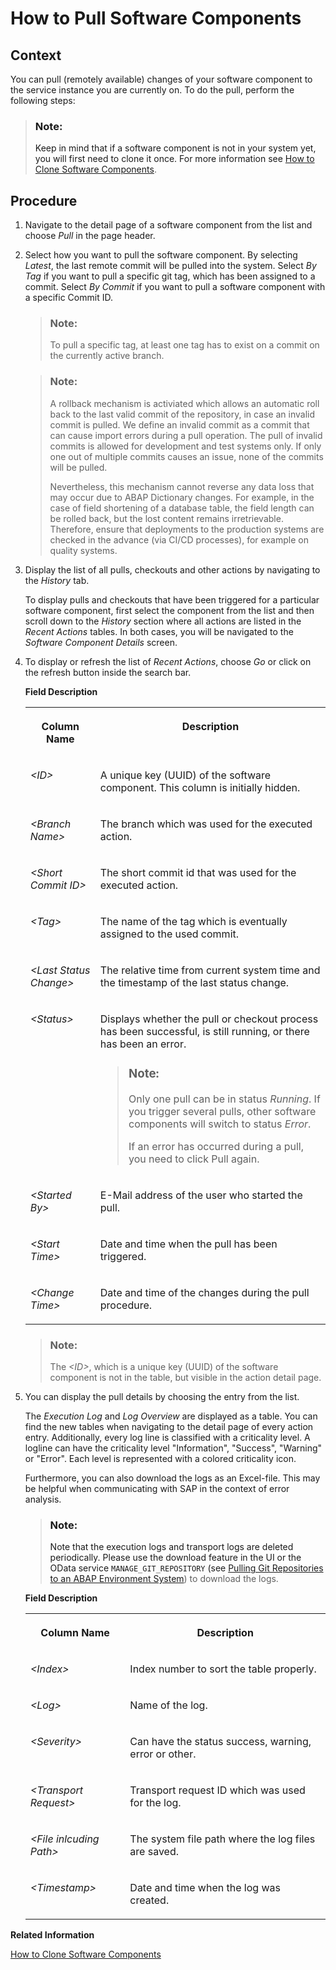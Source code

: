 <!-- loio90b9b9d5219c4875825be35137d9128f -->

# How to Pull Software Components



<a name="loio90b9b9d5219c4875825be35137d9128f__section_h4q_c4k_m3b"/>

## Context

You can pull \(remotely available\) changes of your software component to the service instance you are currently on. To do the pull, perform the following steps:

> ### Note:  
> Keep in mind that if a software component is not in your system yet, you will first need to clone it once. For more information see [How to Clone Software Components](how-to-clone-software-components-18564c5.md).



<a name="loio90b9b9d5219c4875825be35137d9128f__section_xyb_2dc_p2b"/>

## Procedure

1.  Navigate to the detail page of a software component from the list and choose *Pull* in the page header.

2.  Select how you want to pull the software component. By selecting *Latest*, the last remote commit will be pulled into the system. Select *By Tag* if you want to pull a specific git tag, which has been assigned to a commit. Select *By Commit* if you want to pull a software component with a specific Commit ID.

    > ### Note:  
    > To pull a specific tag, at least one tag has to exist on a commit on the currently active branch.

    > ### Note:  
    > A rollback mechanism is activiated which allows an automatic roll back to the last valid commit of the repository, in case an invalid commit is pulled. We define an invalid commit as a commit that can cause import errors during a pull operation. The pull of invalid commits is allowed for development and test systems only. If only one out of multiple commits causes an issue, none of the commits will be pulled.
    > 
    > Nevertheless, this mechanism cannot reverse any data loss that may occur due to ABAP Dictionary changes. For example, in the case of field shortening of a database table, the field length can be rolled back, but the lost content remains irretrievable. Therefore, ensure that deployments to the production systems are checked in the advance \(via CI/CD processes\), for example on quality systems.

3.  Display the list of all pulls, checkouts and other actions by navigating to the *History* tab.

    To display pulls and checkouts that have been triggered for a particular software component, first select the component from the list and then scroll down to the *History* section where all actions are listed in the *Recent Actions* tables. In both cases, you will be navigated to the *Software Component Details* screen.

4.  To display or refresh the list of *Recent Actions*, choose *Go* or click on the refresh button inside the search bar.

    **Field Description**


    <table>
    <tr>
    <th valign="top">

    Column Name


    
    </th>
    <th valign="top">

    Description


    
    </th>
    </tr>
    <tr>
    <td valign="top">
    
    *<ID\>* 


    
    </td>
    <td valign="top">
    
    A unique key \(UUID\) of the software component. This column is initially hidden.


    
    </td>
    </tr>
    <tr>
    <td valign="top">
    
    *<Branch Name\>* 


    
    </td>
    <td valign="top">
    
    The branch which was used for the executed action.


    
    </td>
    </tr>
    <tr>
    <td valign="top">
    
    *<Short Commit ID\>* 


    
    </td>
    <td valign="top">
    
    The short commit id that was used for the executed action.


    
    </td>
    </tr>
    <tr>
    <td valign="top">
    
    *<Tag\>* 


    
    </td>
    <td valign="top">
    
    The name of the tag which is eventually assigned to the used commit.


    
    </td>
    </tr>
    <tr>
    <td valign="top">
    
    *<Last Status Change\>* 


    
    </td>
    <td valign="top">
    
    The relative time from current system time and the timestamp of the last status change.


    
    </td>
    </tr>
    <tr>
    <td valign="top">
    
    *<Status\>* 


    
    </td>
    <td valign="top">
    
    Displays whether the pull or checkout process has been successful, is still running, or there has been an error.

    > ### Note:  
    > Only one pull can be in status *Running*. If you trigger several pulls, other software components will switch to status *Error*.
    > 
    > If an error has occurred during a pull, you need to click Pull again.


    
    </td>
    </tr>
    <tr>
    <td valign="top">
    
    *<Started By\>* 


    
    </td>
    <td valign="top">
    
    E-Mail address of the user who started the pull.


    
    </td>
    </tr>
    <tr>
    <td valign="top">
    
    *<Start Time\>* 


    
    </td>
    <td valign="top">
    
    Date and time when the pull has been triggered.


    
    </td>
    </tr>
    <tr>
    <td valign="top">
    
    *<Change Time\>* 


    
    </td>
    <td valign="top">
    
    Date and time of the changes during the pull procedure.


    
    </td>
    </tr>
    </table>
    
    > ### Note:  
    > The *<ID\>*, which is a unique key \(UUID\) of the software component is not in the table, but visible in the action detail page.

5.  You can display the pull details by choosing the entry from the list.

    The *Execution Log* and *Log Overview* are displayed as a table. You can find the new tables when navigating to the detail page of every action entry. Additionally, every log line is classified with a criticality level. A logline can have the criticality level "Information", "Success", "Warning" or "Error". Each level is represented with a colored criticality icon.

    Furthermore, you can also download the logs as an Excel-file. This may be helpful when communicating with SAP in the context of error analysis.

    > ### Note:  
    > Note that the execution logs and transport logs are deleted periodically. Please use the download feature in the UI or the OData service `MANAGE_GIT_REPOSITORY` \(see [Pulling Git Repositories to an ABAP Environment System](../30-development/pulling-git-repositories-to-an-abap-environment-system-80a8d52.md)\) to download the logs.

    **Field Description**


    <table>
    <tr>
    <th valign="top">

    Column Name


    
    </th>
    <th valign="top">

    Description


    
    </th>
    </tr>
    <tr>
    <td valign="top">
    
    *<Index\>*


    
    </td>
    <td valign="top">
    
    Index number to sort the table properly.


    
    </td>
    </tr>
    <tr>
    <td valign="top">
    
    *<Log\>*


    
    </td>
    <td valign="top">
    
    Name of the log.


    
    </td>
    </tr>
    <tr>
    <td valign="top">
    
    *<Severity\>*


    
    </td>
    <td valign="top">
    
    Can have the status success, warning, error or other.


    
    </td>
    </tr>
    <tr>
    <td valign="top">
    
    *<Transport Request\>*


    
    </td>
    <td valign="top">
    
    Transport request ID which was used for the log.


    
    </td>
    </tr>
    <tr>
    <td valign="top">
    
    *<File inlcuding Path\>*


    
    </td>
    <td valign="top">
    
    The system file path where the log files are saved.


    
    </td>
    </tr>
    <tr>
    <td valign="top">
    
    *<Timestamp\>*


    
    </td>
    <td valign="top">
    
    Date and time when the log was created.


    
    </td>
    </tr>
    </table>
    

**Related Information**  


[How to Clone Software Components](how-to-clone-software-components-18564c5.md "")



